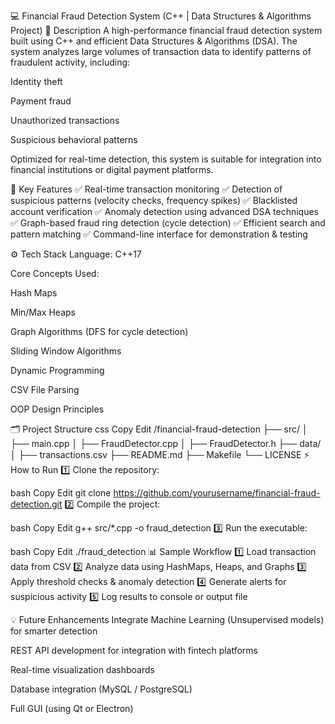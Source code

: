 💻 Financial Fraud Detection System
(C++ | Data Structures & Algorithms Project)
📝 Description
A high-performance financial fraud detection system built using C++ and efficient Data Structures & Algorithms (DSA).
The system analyzes large volumes of transaction data to identify patterns of fraudulent activity, including:

Identity theft

Payment fraud

Unauthorized transactions

Suspicious behavioral patterns

Optimized for real-time detection, this system is suitable for integration into financial institutions or digital payment platforms.

🚀 Key Features
✅ Real-time transaction monitoring
✅ Detection of suspicious patterns (velocity checks, frequency spikes)
✅ Blacklisted account verification
✅ Anomaly detection using advanced DSA techniques
✅ Graph-based fraud ring detection (cycle detection)
✅ Efficient search and pattern matching
✅ Command-line interface for demonstration & testing

⚙️ Tech Stack
Language: C++17

Core Concepts Used:

Hash Maps

Min/Max Heaps

Graph Algorithms (DFS for cycle detection)

Sliding Window Algorithms

Dynamic Programming

CSV File Parsing

OOP Design Principles

🗂️ Project Structure
css
Copy
Edit
/financial-fraud-detection
├── src/
│   ├── main.cpp
│   ├── FraudDetector.cpp
│   ├── FraudDetector.h
├── data/
│   ├── transactions.csv
├── README.md
├── Makefile
└── LICENSE
⚡ How to Run
1️⃣ Clone the repository:

bash
Copy
Edit
git clone https://github.com/yourusername/financial-fraud-detection.git
2️⃣ Compile the project:

bash
Copy
Edit
g++ src/*.cpp -o fraud_detection
3️⃣ Run the executable:

bash
Copy
Edit
./fraud_detection
📊 Sample Workflow
1️⃣ Load transaction data from CSV
2️⃣ Analyze data using HashMaps, Heaps, and Graphs
3️⃣ Apply threshold checks & anomaly detection
4️⃣ Generate alerts for suspicious activity
5️⃣ Log results to console or output file

💡 Future Enhancements
Integrate Machine Learning (Unsupervised models) for smarter detection

REST API development for integration with fintech platforms

Real-time visualization dashboards

Database integration (MySQL / PostgreSQL)

Full GUI (using Qt or Electron)
